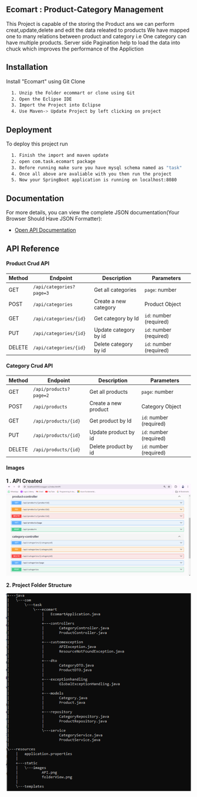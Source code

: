 ## Ecomart : Product-Category Management

This Project is capable of the storing the Product ans we can perform creat,update,delete and edit the data releated to products
We have mapped one to many relations between product and category i.e One category can have multiple products.
Server side Pagination help to load the data into chuck which improves the performance of the Appliction

## Installation

Install "Ecomart" using Git Clone

```bash
  1. Unzip the Folder ecommart or clone using Git
  2. Open the Eclipse IDE
  3. Import the Project into Eclipse
  4. Use Maven-> Update Project by left clicking on project 
```
    
## Deployment

To deploy this project run

```bash
  1. Finish the import and maven update
  2. open com.task.ecomart package
  3. Before running make sure you have mysql schema named as "task"
  4. Once all above are avaliable with you then run the project
  5. Now your SpringBoot application is running on localhost:8080
```
## Documentation

For more details, you can view the complete JSON documentation(Your Browser Should Have JSON Formatter):
- [Open API Documentation](/ecomart/src/main/resources/static/docs/api-doc.json)


## API Reference

#### Product Crud API

| Method | Endpoint                          | Description                              | Parameters               |
| ------ | --------------------------------- | ---------------------------------------- | ------------------------ |
| GET    | `/api/categories?page=3`          | Get all categories                       | `page`: number           |
| POST   | `/api/categories`                 | Create a new category                    |  Product Object          |                        
| GET    | `/api/categories/{id}`            | Get category by Id                       | `id`: number (required)  |
| PUT    | `/api/categories/{id}`            | Update category by id                    | `id`: number (required)  |
| DELETE | `/api/categories/{id}`            | Delete category by id                    | `id`: number (required)  |

#### Category Crud API

| Method | Endpoint                          | Description                              | Parameters               |
| ------ | --------------------------------- | ---------------------------------------- | ------------------------ |
| GET    | `/api/products?page=2`            | Get all products                         | `page`: number           |
| POST   | `/api/products`                   | Create a new product                     |   Category Object        |
| GET    | `/api/products/{id}`              | Get product by Id                        | `id`: number (required)  |
| PUT    | `/api/products/{id}`              | Update product by id                     | `id`: number (required)  |
| DELETE | `/api/products/{id}`              | Delete product by id                     | `id`: number (required)  |

#### Images
**1 . API Created**
![API Created](/ecomart/src/main/resources/static/images/API.png)

**2. Project Folder Structure**

![Folder Structure](/ecomart/src/main/resources/static/images/folderView.png)

